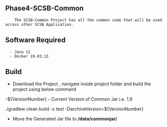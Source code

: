 ## Phase4-SCSB-Common

        The SCSB-Common Project has all the common code that will be used across other SCSB Application. 

## Software Required

      - Java 11
      - Docker 19.03.13   
      
## Build

- Download the Project , navigate inside project folder and build the project using below command

-${VersionNumber} - Current Version of Common Jar i.e. 1.9

./gradlew clean build -x test -DarchiveVersion=${VersionNumber} 

- Move the Generated Jar file to  **/data/commonjar/**
